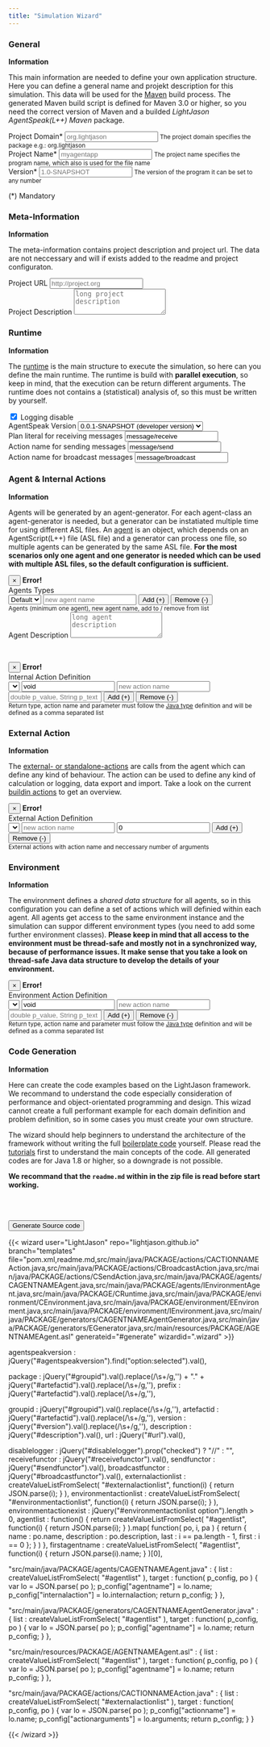 ```yaml
---
title: "Simulation Wizard"
---
```


<div class="wizard">

<h3>General</h3>
<section>
<strong>Information</strong>
<p>This main information are needed to define your own application structure. Here you can define a general name and projekt description for this simulation. This data will be used for the <a href="https://maven.apache.org/">Maven</a> build process. The generated Maven build script is defined for Maven 3.0 or higher, so you need the correct version of Maven and a builded <i>LightJason AgentSpeak(L++) Maven</i> package.</p>
<p>
    <div class="form-group">
        <label for="groupid">Project Domain*</label>
        <input type="text" class="form-control required" id="groupid" placeholder="org.lightjason" />
        <small class="form-text text-muted">The project domain specifies the package e.g.: org.lightjason</small>
    </div>
    <div class="form-group">
        <label for="artefactid">Project Name*</label>
        <input type="text" class="form-control required" id="artefactid" placeholder="myagentapp" />
        <small class="form-text text-muted">The project name specifies the program name, which also is used for the file name</small>
    </div>
    <div class="form-group">
        <label for="version">Version*</label>
        <input type="text" class="form-control required" id="version" placeholder="1.0-SNAPSHOT" />
        <small class="form-text text-muted">The version of the program it can be set to any number</small>
    </div>
</p>
<p>(*) Mandatory</p>
</section>

<h3>Meta-Information</h3>
<section>
<strong>Information</strong>
<p>The meta-information contains project description and project url. The data are not neccessary and will if exists added to the readme and project configuraton.</p>
<p>
    <div class="form-group">
        <label for="url">Project URL</label>
        <input type="text" class="form-control" id="url" placeholder="http://project.org" />
    </div>
    <div class="form-group">
        <label for="description">Project Description</label>
        <textarea class="form-control" id="description" placeholder="long project description" rows=3></textarea>
    </div>
</p>
</section>

<h3>Runtime</h3>
<section>
<strong>Information</strong>
<p>The <a href="/tutorials/agentspeak-in-fifteen-minutes/#write-your-own-runtime">runtime</a> is the main structure to execute the simulation, so here can you define the main runtime. The runtime is build with <strong>parallel execution</strong>, so keep in mind, that the execution can be return different arguments. The runtime does not contains a (statistical) analysis of, so this must be written by yourself.</p>
<p>
    <div class="form-check">
        <label class="form-check-label">
          <input id="disablelogging" type="checkbox" class="form-check-input" checked /> Logging disable
        </label>
    </div>
    <div class="form-check">   
        <label class="form-check-label">AgentSpeak Version
            <select class="form-control" id="agentspeakversion">
                <option value="0.0.1-SNAPSHOT">0.0.1-SNAPSHOT (developer version)</option>
            </select>
        </label>            
    </div>
    <div class="form-group">
        <label for="url">Plan literal for receiving messages</label>
        <input type="text" class="form-control required" id="receivefunctor" placeholder="message/receive" value="message/receive" />
    </div>
    <div class="form-group">
        <label for="url">Action name for sending messages</label>
        <input type="text" class="form-control required" id="sendfunctor" placeholder="message/send" value="message/send" />
    </div>    
    <div class="form-group">
        <label for="url">Action name for broadcast messages</label>
        <input type="text" class="form-control required" id="broadcastfunctor" placeholder="message/broadcast" value="message/broadcast" />
    </div>     
</p>
</section>

<h3>Agent & Internal Actions</h3>
<section>
<strong>Information</strong>
<p>Agents will be generated by an agent-generator. For each agent-class an agent-generator is needed, but a generator can be instatiated multiple time for using different ASL files. An <a href="/tutorials/agentspeak-in-fifteen-minutes/#a-id-agentclass-a-agent-class">agent</a> is an object, which depends on an AgentScript(L++) file (ASL file) and a generator can process one file, so multiple agents can be generated by the same ASL file. <strong>For the most scenarios only one agent and one generator is needed which can be used with multiple ASL files, so the default configuration is sufficient.</strong>
</p>
<p>
    <div class="alert alert-danger alert-dismissible fade collapse" role="alert" id="agenterror">
        <button type="button" class="close" data-dismiss="alert" aria-label="Close">
            <span aria-hidden="true">&times;</span>
        </button>
        <strong>Error!</strong> <span class="message"></span>
    </div>
    Agents Types<br/>
    <div class="btn-toolbar" role="group" aria-label="Agent Configuration">        
        <select class="form-control" id="agentlist"><option value='{ "name" : "Default" }'>Default</option></select>
        <input type="text" class="form-control" id="newagent" placeholder="new agent name" />
        <button type="button" class="btn btn-secondary" id="addagent">Add (+)</button>
        <button type="button" class="btn btn-secondary" id="removeagent">Remove (-)</button>
    </div>
    <small class="form-text text-muted">Agents (minimum one agent), new agent name, add to / remove from list</small>
    <br/>
    <div class="form-group">
        <label for="agentdescription">Agent Description</label>
        <textarea class="form-control" id="agentdescription" placeholder="long agent description" rows=3></textarea>
    </div>
</p>
<br/>
<p>
    <div class="alert alert-danger alert-dismissible fade collapse" role="alert" id="internalactionerror">
        <button type="button" class="close" data-dismiss="alert" aria-label="Close">
            <span aria-hidden="true">&times;</span>
        </button>
        <strong>Error!</strong> <span class="message"></span>
    </div>
    Internal Action Definition<br/>
    <div class="btn-toolbar" role="group" aria-label="Agent Internal Actions">
        <select class="form-control" id="internalactionlist"></select>
        <input type="text" class="form-control" id="interalactionreturn" value="void" placeholder="void" />
        <input type="text" class="form-control" id="newinteralaction" placeholder="new action name" />
        <input type="text" class="form-control" id="interalactionparameter" placeholder="double p_value, String p_text" />
        <button type="button" class="btn btn-secondary" id="addinternalaction">Add (+)</button>
        <button type="button" class="btn btn-secondary" id="removeinternalaction">Remove (-)</button>
    </div>
    <small class="form-text text-muted">Return type, action name and parameter must follow the <a href="https://docs.oracle.com/javase/tutorial/java/javaOO/methods.html">Java type</a> definition and will be defined as a comma separated list</small>
</p>
</section>

<h3>External Action</h3>
<section>
<strong>Information</strong>
<p>
The <a href="/tutorials/actions/#what-kind-of-actions-exists">external- or standalone-actions</a> are calls from the agent which can define any kind of behaviour. The action can be used to define any kind of calculation or logging, data export and import. Take a look on the current <a href="/knowledgebase/actions/">buildin actions</a> to get an overview.
</p>
<p>
    <div class="alert alert-danger alert-dismissible fade collapse" role="alert" id="externalactionerror">
        <button type="button" class="close" data-dismiss="alert" aria-label="Close">
            <span aria-hidden="true">&times;</span>
        </button>
        <strong>Error!</strong> <span class="message"></span>
    </div>
    External Action Definition<br/>
    <div class="btn-toolbar" role="group" aria-label="External Action Configuration">        
        <select class="form-control" id="externalactionlist"></select>
        <input type="text" class="form-control" id="newexternalaction" placeholder="new action name"/>
        <input type="text" class="form-control" id="externalactionarguments" value="0"/>
        <button type="button" class="btn btn-secondary" id="addexternalaction">Add (+)</button>
        <button type="button" class="btn btn-secondary" id="removeexternalaction">Remove (-)</button>
    </div>
    <small class="form-text text-muted">External actions with action name and neccessary number of arguments</small>
</p>
</section>

<h3>Environment</h3>
<section>
<strong>Information</strong>
<p>
The environment defines a <i>shared data structure</i> for all agents, so in this configuration you can define a set
of actions which will definied within each agent. All agents get access to the same environment instance and the simulation
can suppor different environment types (you need to add some further environment classes). <strong>Please keep in mind that
all access to the environment must be thread-safe and mostly not in a synchronized way, because of performance issues. It make sense that you take a look on thread-safe Java data structure to develop the details of your environment.</strong>
</p>
<p>
    <div class="alert alert-danger alert-dismissible fade collapse" role="alert" id="environmentactionerror">
        <button type="button" class="close" data-dismiss="alert" aria-label="Close">
            <span aria-hidden="true">&times;</span>
        </button>
        <strong>Error!</strong> <span class="message"></span>
    </div>
    Environment Action Definition<br/>
    <div class="btn-toolbar" role="group" aria-label="Agent Environment Actions">
        <select class="form-control" id="environmentactionlist"></select>
        <input type="text" class="form-control" id="environmentactionreturn" value="void" placeholder="void" />
        <input type="text" class="form-control" id="newenvironmentaction" placeholder="new action name" />
        <input type="text" class="form-control" id="environmentactionparameter" placeholder="double p_value, String p_text" />
        <button type="button" class="btn btn-secondary" id="addenvironmentaction">Add (+)</button>
        <button type="button" class="btn btn-secondary" id="removeenvironmentaction">Remove (-)</button>
    </div>
    <small class="form-text text-muted">Return type, action name and parameter must follow the <a href="https://docs.oracle.com/javase/tutorial/java/javaOO/methods.html">Java type</a> definition and will be defined as a comma separated list</small>
</p>
</section>

<h3>Code Generation</h3>
<section>
<strong>Information</strong><br/>
<p>Here can create the code examples based on the LightJason framework. We recommand to understand the code especially consideration of performance and object-orientated programming and design. This wizad cannot create a full performant example for each domain definition and problem definition, so in some cases you must create your own structure.</p>
<p>
The wizard should help beginners to understand the architecture of the framework without writing the full <a href="https://en.wikipedia.org/wiki/Boilerplate_code">boilerplate code</a> yourself. Please read the <a href="/tutorials">tutorials</a> first to understand the main concepts of the code. All generated codes are for Java 1.8 or higher, so a downgrade is not possible.
</p>
<p><strong>We recommand that the <code>readme.md</code> within in the zip file is read before start working.</strong></p>
<br/><br/>
<p>
<button type="button" class="btn btn-secondary btn-lg btn-block" id="generate">Generate Source code</button>
</p>
</section>

</div>

{{< wizard user="LightJason" repo="lightjason.github.io" branch="templates" file="pom.xml,readme.md,src/main/java/PACKAGE/actions/CACTIONNAMEAction.java,src/main/java/PACKAGE/actions/CBroadcastAction.java,src/main/java/PACKAGE/actions/CSendAction.java,src/main/java/PACKAGE/agents/CAGENTNAMEAgent.java,src/main/java/PACKAGE/agents/IEnvironmentAgent.java,src/main/java/PACKAGE/CRuntime.java,src/main/java/PACKAGE/environment/CEnvironment.java,src/main/java/PACKAGE/environment/EEnvironment.java,src/main/java/PACKAGE/environment/IEnvironment.java,src/main/java/PACKAGE/generators/CAGENTNAMEAgentGenerator.java,src/main/java/PACKAGE/generators/EGenerator.java,src/main/resources/PACKAGE/AGENTNAMEAgent.asl" generateid="#generate" wizardid=".wizard" >}}

agentspeakversion       : jQuery("#agentspeakversion").find("option:selected").val(),

package                 : jQuery("#groupid").val().replace(/\s+/g,'') + "." + jQuery("#artefactid").val().replace(/\s+/g,''),
prefix                  : jQuery("#artefactid").val().replace(/\s+/g,''),

groupid                 : jQuery("#groupid").val().replace(/\s+/g,''),
artefactid              : jQuery("#artefactid").val().replace(/\s+/g,''),
version                 : jQuery("#version").val().replace(/\s+/g,''),
description             : jQuery("#description").val(),
url                     : jQuery("#url").val(),

disablelogger           : jQuery("#disablelogger").prop("checked") ? "//" : "",
receivefunctor          : jQuery("#receivefunctor").val(),
sendfunctor             : jQuery("#sendfunctor").val(),
broadcastfunctor        : jQuery("#broadcastfunctor").val(),
externalactionlist      : createValueListFromSelect( "#externalactionlist", function(i) { return JSON.parse(i); } ),
environmentactionlist   : createValueListFromSelect( "#environmentactionlist", function(i) { return JSON.parse(i); } ),
environmentactionexist  : jQuery("#environmentactionlist option").length > 0,
agentlist               : function() { return createValueListFromSelect( "#agentlist", function(i) { return JSON.parse(i); } ).map( function( po, i, pa ) { return { name : po.name, description : po.description, last : i == pa.length - 1, first : i == 0 }; } ) },
firstagentname	        : createValueListFromSelect( "#agentlist", function(i) { return JSON.parse(i).name; } )[0],


"src/main/java/PACKAGE/agents/CAGENTNAMEAgent.java" : { list : createValueListFromSelect( "#agentlist" ), target : function( p_config, po ) { var lo = JSON.parse( po ); p_config["agentname"] = lo.name; p_config["internalaction"] = lo.internalaction; return p_config; } },

"src/main/java/PACKAGE/generators/CAGENTNAMEAgentGenerator.java" : { list : createValueListFromSelect( "#agentlist" ), target : function( p_config, po ) { var lo = JSON.parse( po ); p_config["agentname"] = lo.name; return p_config; } },

"src/main/resources/PACKAGE/AGENTNAMEAgent.asl" : { list : createValueListFromSelect( "#agentlist" ), target : function( p_config, po ) { var lo = JSON.parse( po ); p_config["agentname"] = lo.name; return p_config; } },

"src/main/java/PACKAGE/actions/CACTIONNAMEAction.java" : { list : createValueListFromSelect( "#externalactionlist" ), target : function( p_config, po ) { var lo = JSON.parse( po ); p_config["actionname"] = lo.name;  p_config["actionarguments"] = lo.arguments; return p_config; } }

{{< /wizard >}}

<script>
jQuery(function() {

    // --- helper fucntion section -----------------------------------------------------------------------------------------    

    var showmessage = function( pc_id, pc_text, pl_condition )
    {
        jQuery(pc_id).removeClass("show");
        Array.prototype.slice.call(arguments, 3).forEach(function(i) { jQuery(i).removeClass("error"); });

        if (pl_condition)
        {
            Array.prototype.slice.call(arguments, 3).forEach(function(i) { jQuery(i).addClass("error"); });
            jQuery(pc_id + " > .message").text( pc_text );
            jQuery(pc_id).addClass("show");
        }

        return pl_condition;
    }


    var checkjsonoption = function( pc_id, pc_key, px_value )
    {
        return jQuery(pc_id + " option").filter(function(i) { return JSON.parse(jQuery(this).val())[pc_key] == px_value;  } );
    }


    // --- agent section ---------------------------------------------------------------------------------------------------
    
    jQuery("#addagent").click( function() {
    
        var lc = jQuery("#newagent").val().trim();
        if (  ( !showmessage("#agenterror", "Agent name need not to be empty", lc.length == 0, "#newagent" ) ) 
           && ( !showmessage("#agenterror", "Agent with an equal name exists", checkjsonoption("#agentlist", "name", lc ).length > 0, "#newagent" ) )  )
            {
                jQuery("#newagent").val(null);
                jQuery("#agentlist").append( jQuery( "<option>", { value: JSON.stringify( { name : lc } ), text: lc } ) ); 
            }

    } );
    
    jQuery("#removeagent").click( function() {

        if ( !showmessage("#agenterror", "You need at least one agent, so the agent at the list cannot be removed", jQuery("#agentlist option").length == 1 ) )
            jQuery("#agentlist").find("option:selected").remove(); 

    });

    jQuery("#agentdescription").change( function() {
    
        var lo_domagent = jQuery("#agentlist").find("option:selected");
        
        var lo = JSON.parse( lo_domagent.val() );
        lo.description = jQuery(this).val();
        lo_domagent.val( JSON.stringify(lo) );

    });

    jQuery("#agentlist").change( function() {
    
        jQuery("#internalactionlist").empty();
        jQuery("#agentdescription").val(null);

        var lo = JSON.parse( jQuery(this).val() );
        if ( lo.internalaction )
            lo.internalaction.forEach( function(i) { jQuery("#internalactionlist").append( jQuery( "<option>", { value: i.name, text: i.name } ) ); } );
        if ( lo.description )
            jQuery("#agentdescription").val( lo.description );
    
    });



    // --- internal action - agent section ---------------------------------------------------------------------------------
    
    jQuery("#addinternalaction").click( function() {
    
        var lc_return = jQuery("#interalactionreturn").val().trim();
        var lc_name = jQuery("#newinteralaction").val().trim().toLowerCase();

        if (  ( showmessage("#internalactionerror", "Action return argument need not to be empty", lc_return.length == 0, "#interalactionreturn" ) )
           || ( showmessage("#internalactionerror", "Action name need not to be empty", lc_name.length == 0, "#newinteralaction" ) )
           || ( showmessage("#internalactionerror", "An actions with an equal name exists", jQuery("#internalactionlist option[value='" + lc_name + "']").length > 0 ) )  )
           return;

        var lo_agent = JSON.parse( jQuery("#agentlist").find("option:selected").val() );
        if ( !Array.isArray(lo_agent.internalaction) )
            lo_agent.internalaction = [];
            
        lo_agent.internalaction.push({
            "name"       : lc_name,
            "return"     : lc_return,
            "passreturn" : lc_return != "void",
            "argument"   : jQuery("#interalactionparameter").val().trim() 
        });

        jQuery("#agentlist").find("option:selected").val( JSON.stringify( lo_agent ) ); 
        jQuery("#internalactionlist").append( jQuery( "<option>", { value: lc_name, text: lc_name } ) );

        jQuery("#interalactionparameter").val(null);
        jQuery("#interalactionreturn").val( jQuery("#interalactionreturn").attr("placeholder") );
        jQuery("#newinteralaction").val(null)
    });

    jQuery("#removeinternalaction").click( function() {

        if ( showmessage("#internalactionerror", "Internal action is empty, cannot remove data", jQuery("#internalactionlist option").length == 0 ) )
            return;

        var lc_name = jQuery("#internalactionlist").find("option:selected").val();
        jQuery("#internalactionlist").find("option:selected").remove();

        var lo_agent = JSON.parse( jQuery("#agentlist").find("option:selected").val() );
        if ( !Array.isArray(lo_agent.internalaction) )
            return;

        lo_agent.internalaction = lo_agent.internalaction.filter(function(i) { return i.name != lc_name; } );
        jQuery("#agentlist").find("option:selected").val( JSON.stringify( lo_agent ) );          
    
    });
    
    

    // --- external action -------------------------------------------------------------------------------------------------
    
    jQuery("#addexternalaction").click( function() {

        var lc_name = jQuery("#newexternalaction").val().trim();

        if (  ( showmessage("#externalactionerror", "External action name is empty, cannot add data", lc_name.length == 0, "#newexternalaction" ) )
           || ( showmessage("#externalactionerror", "An actions with an equal name exists", checkjsonoption("#externalactionlist", "name", lc_name ).length > 0, "#newexternalaction" ) )  )
            return;

        var ln_arguments = Math.round( Math.abs( parseInt(jQuery("#externalactionarguments").val().trim()) ) );
        ln_arguments = ln_arguments ? ln_arguments : 0;

        jQuery("#externalactionlist").append( jQuery("<option>", { value: JSON.stringify( { name : lc_name, arguments: ln_arguments } ), text: lc_name } ) );
        jQuery("#newexternalaction").val(null);
            
    });
    
    jQuery("#removeexternalaction").click( function() {

        if ( showmessage("#externalactionerror", "External action is empty, cannot remove data", jQuery("#externalactionlist option").length == 0 ) )
            return;

        jQuery("#externalactionlist").find("option:selected").remove(); 

    });


    // --- environment action ----------------------------------------------------------------------------------------------

    jQuery("#addenvironmentaction").click( function() {

        var lc_return = jQuery("#environmentactionreturn").val().trim();
        var lc_name = jQuery("#newenvironmentaction").val().trim().toLowerCase();

        if (  ( showmessage("#environmentactionerror", "Action return argument need not to be empty", lc_return.length == 0, "#environmentactionreturn" ) )
           || ( showmessage("#environmentactionerror", "Action name need not to be empty", lc_name.length == 0, "#newenvironmentaction" ) )  )
           return;

        jQuery("#environmentactionlist").append( jQuery( "<option>", {         
            text  : lc_name, 
            value : JSON.stringify({
                        "name"         : lc_name,
                        "return"       : lc_return,
                        "passreturn"   : lc_return != "void",
                        "argument"     : jQuery("#environmentactionparameter").val().trim(),
                        "passargument" : jQuery("#environmentactionparameter").val().trim().split(/,(?![^\<]*\>)/g).map(function(i) { return i.split(" ").pop(-1); }).join(", ")
            })
        } ) );

        jQuery("#environmentactionparameter").val(null);
        jQuery("#environmentactionreturn").val( jQuery("#environmentactionreturn").attr("placeholder") );
        jQuery("#newenvironmentaction").val(null)
    })

    jQuery("#removeenvironmentaction").click( function() {

        if ( showmessage("#environmentactionerror", "Environment action is empty, cannot remove data", jQuery("#environmentactionlist option").length == 0 ) )
            return;

        jQuery("#environmentactionlist").find("option:selected").remove(); 

    });
    
} );
</script>
